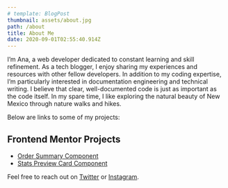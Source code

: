 ```yaml
---
# template: BlogPost
thumbnail: assets/about.jpg
path: /about
title: About Me
date: 2020-09-01T02:55:40.914Z
---
```

I’m Ana, a web developer dedicated to constant learning and skill refinement. As a tech blogger, I enjoy sharing my experiences and resources with other fellow developers. In addition to my coding expertise, I’m particularly interested in documentation engineering and technical writing. I believe that clear, well-documented code is just as important as the code itself. In my spare time, I like exploring the natural beauty of New Mexico through nature walks and hikes.

Below are links to some of my projects:

## Frontend Mentor Projects

- [Order Summary Component](https://github.com/ana-vela/order-summary-component)
- [Stats Preview Card Component](https://github.com/ana-vela/stats-preview-card)


Feel free to reach out on [Twitter](https://twitter.com/anaveecodes) or [Instagram](https://instagram.com/anaveecodes).
